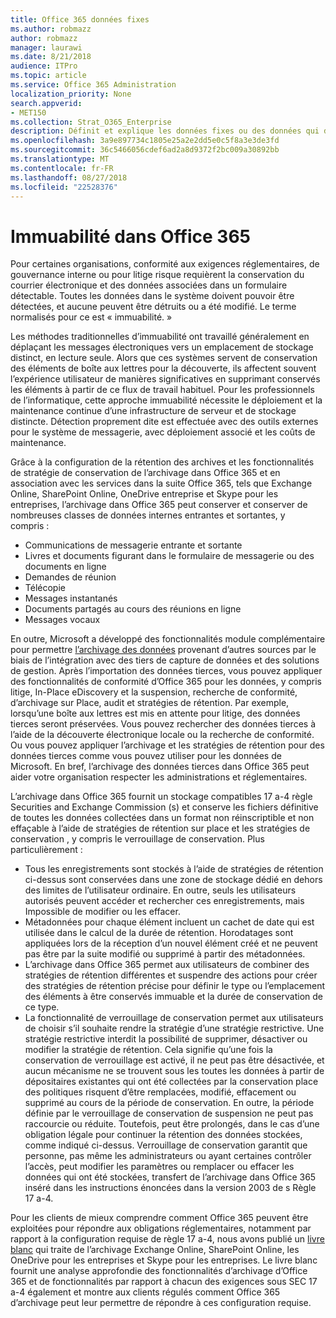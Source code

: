 ```yaml
---
title: Office 365 données fixes
ms.author: robmazz
author: robmazz
manager: laurawi
ms.date: 8/21/2018
audience: ITPro
ms.topic: article
ms.service: Office 365 Administration
localization_priority: None
search.appverid:
- MET150
ms.collection: Strat_O365_Enterprise
description: Définit et explique les données fixes ou des données qui doivent pouvoir être détectées et ne peut pas être détruit ou a été modifié.
ms.openlocfilehash: 3a9e897734c1805e25a2e2dd5e0c5f8a3e3de3fd
ms.sourcegitcommit: 36c5466056cdef6ad2a8d9372f2bc009a30892bb
ms.translationtype: MT
ms.contentlocale: fr-FR
ms.lasthandoff: 08/27/2018
ms.locfileid: "22528376"
---
```

# <a name="immutability-in-office-365"></a>Immuabilité dans Office 365
Pour certaines organisations, conformité aux exigences réglementaires, de gouvernance interne ou pour litige risque requièrent la conservation du courrier électronique et des données associées dans un formulaire détectable. Toutes les données dans le système doivent pouvoir être détectées, et aucune peuvent être détruits ou a été modifié. Le terme normalisés pour ce est « immuabilité. » 

Les méthodes traditionnelles d’immuabilité ont travaillé généralement en déplaçant les messages électroniques vers un emplacement de stockage distinct, en lecture seule. Alors que ces systèmes servent de conservation des éléments de boîte aux lettres pour la découverte, ils affectent souvent l’expérience utilisateur de manières significatives en supprimant conservés les éléments à partir de ce flux de travail habituel. Pour les professionnels de l’informatique, cette approche immuabilité nécessite le déploiement et la maintenance continue d’une infrastructure de serveur et de stockage distincte. Détection proprement dite est effectuée avec des outils externes pour le système de messagerie, avec déploiement associé et les coûts de maintenance.

Grâce à la configuration de la rétention des archives et les fonctionnalités de stratégie de conservation de l’archivage dans Office 365 et en association avec les services dans la suite Office 365, tels que Exchange Online, SharePoint Online, OneDrive entreprise et Skype pour les entreprises, l’archivage dans Office 365 peut conserver et conserver de nombreuses classes de données internes entrantes et sortantes, y compris :
- Communications de messagerie entrante et sortante
- Livres et documents figurant dans le formulaire de messagerie ou des documents en ligne
- Demandes de réunion
- Télécopie
- Messages instantanés
- Documents partagés au cours des réunions en ligne
- Messages vocaux

En outre, Microsoft a développé des fonctionnalités module complémentaire pour permettre [l’archivage des données](https://support.office.com/article/Archiving-third-party-data-in-Office-365-0ce338d5-3666-4a18-86ab-c6910ff408cc) provenant d’autres sources par le biais de l’intégration avec des tiers de capture de données et des solutions de gestion. Après l’importation des données tierces, vous pouvez appliquer des fonctionnalités de conformité d’Office 365 pour les données, y compris litige, In-Place eDiscovery et la suspension, recherche de conformité, d’archivage sur Place, audit et stratégies de rétention. Par exemple, lorsqu’une boîte aux lettres est mis en attente pour litige, des données tierces seront préservées. Vous pouvez rechercher des données tierces à l’aide de la découverte électronique locale ou la recherche de conformité. Ou vous pouvez appliquer l’archivage et les stratégies de rétention pour des données tierces comme vous pouvez utiliser pour les données de Microsoft. En bref, l’archivage des données tierces dans Office 365 peut aider votre organisation respecter les administrations et réglementaires.

L’archivage dans Office 365 fournit un stockage compatibles 17 a-4 règle Securities and Exchange Commission (s) et conserve les fichiers définitive de toutes les données collectées dans un format non réinscriptible et non effaçable à l’aide de stratégies de rétention sur place et les stratégies de conservation , y compris le verrouillage de conservation. Plus particulièrement :
- Tous les enregistrements sont stockés à l’aide de stratégies de rétention ci-dessus sont conservées dans une zone de stockage dédié en dehors des limites de l’utilisateur ordinaire. En outre, seuls les utilisateurs autorisés peuvent accéder et rechercher ces enregistrements, mais Impossible de modifier ou les effacer.
- Métadonnées pour chaque élément incluent un cachet de date qui est utilisée dans le calcul de la durée de rétention. Horodatages sont appliquées lors de la réception d’un nouvel élément créé et ne peuvent pas être par la suite modifié ou supprimé à partir des métadonnées.
- L’archivage dans Office 365 permet aux utilisateurs de combiner des stratégies de rétention différentes et suspendre des actions pour créer des stratégies de rétention précise pour définir le type ou l’emplacement des éléments à être conservés immuable et la durée de conservation de ce type.
- La fonctionnalité de verrouillage de conservation permet aux utilisateurs de choisir s’il souhaite rendre la stratégie d’une stratégie restrictive. Une stratégie restrictive interdit la possibilité de supprimer, désactiver ou modifier la stratégie de rétention. Cela signifie qu’une fois la conservation de verrouillage est activé, il ne peut pas être désactivée, et aucun mécanisme ne se trouvent sous les toutes les données à partir de dépositaires existantes qui ont été collectées par la conservation place des politiques risquent d’être remplacées, modifié, effacement ou supprimé au cours de la période de conservation. En outre, la période définie par le verrouillage de conservation de suspension ne peut pas raccourcie ou réduite. Toutefois, peut être prolongés, dans le cas d’une obligation légale pour continuer la rétention des données stockées, comme indiqué ci-dessus. Verrouillage de conservation garantit que personne, pas même les administrateurs ou ayant certaines contrôler l’accès, peut modifier les paramètres ou remplacer ou effacer les données qui ont été stockées, transfert de l’archivage dans Office 365 inséré dans les instructions énoncées dans la version 2003 de s Règle 17 a-4.

Pour les clients de mieux comprendre comment Office 365 peuvent être exploitées pour répondre aux obligations réglementaires, notamment par rapport à la configuration requise de règle 17 a-4, nous avons publié un [livre blanc](https://go.microsoft.com/fwlink/?linkid=830440) qui traite de l’archivage Exchange Online, SharePoint Online, les OneDrive pour les entreprises et Skype pour les entreprises. Le livre blanc fournit une analyse approfondie des fonctionnalités d’archivage d’Office 365 et de fonctionnalités par rapport à chacun des exigences sous SEC 17 a-4 également et montre aux clients régulés comment Office 365 d’archivage peut leur permettre de répondre à ces configuration requise.